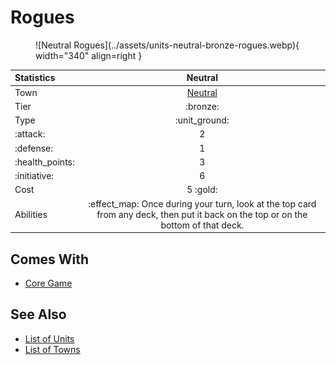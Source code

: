 # Rogues

<figure markdown="span">
    ![Neutral Rogues](../assets/units-neutral-bronze-rogues.webp){ width="340" align=right }
</figure>


| Statistics | Neutral |
| :--- | :---: |
| Town | [Neutral](../towns/neutral.md) |
| Tier | :bronze: |
| Type | :unit_ground: |
| :attack: | 2 |
| :defense: | 1 |
| :health_points: | 3 |
| :initiative: | 6 |
| Cost | 5 :gold: |
| Abilities | :effect_map: Once during your turn, look at the top card from any deck, then put it back on the top or on the bottom of that deck. |


## Comes With

- [Core Game](../content/core_game.md)


## See Also

- [List of Units](index.md)
- [List of Towns](../towns/index.md)